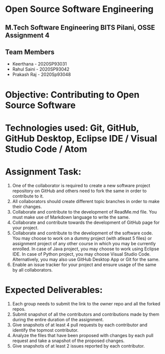 # Open Source Software Engineering

## M.Tech Software Engineering BITS Pilani, OSSE Assignment 4

## Team Members
- Keerthana - 2020SP93031
- Rahul Saini - 2020SP93042
- Prakash Raj - 2020Sp93048

# Objective: Contributing to Open Source Software

# Technologies used: Git, GitHub, GitHub Desktop, Eclipse IDE / Visual Studio Code / Atom

# Assignment Task:
1. One of the collaborator is required to create a new software project repository on GitHub and others need to fork the same in order to contribute to it.
2. All collaborators should create different topic branches in order to make their changes.
3. Collaborate and contribute to the development of ReadMe.md file. You must make use of Markdown language to write the same.
4. Collaborate and contribute towards the development of GitHub page for your project.
5. Collaborate and contribute to the development of the software code. You may choose to work on a dummy project (with atleast 5 files) or assignment project of any other     course in which you may be currently enrolled.
In case of Java project, you may choose to work using Eclipse IDE.
In case of Python project, you may choose Visual Studio Code.
Alternatively, you may also use GitHub Desktop App or Git for the same.
6. Enable an issue tracker for your project and ensure usage of the same by all collaborators.

# Expected Deliverables:
1. Each group needs to submit the link to the owner repo and all the forked repos.
2. Submit snapshot of all the contributors and contributions made by them during the entire duration of the assignment.
3. Give snapshots of at least 4 pull requests by each contributor and identify the topmost contributor.
4. Analyze the files that have been proposed with changes by each pull request and take a snapshot of the proposed changes.
5. Give snapshots of at least 2 issues reported by each contributor.
